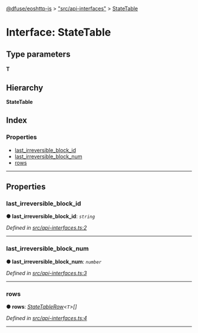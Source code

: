 [@dfuse/eoshttp-js](../README.md) > ["src/api-interfaces"](../modules/_src_api_interfaces_.md) > [StateTable](../interfaces/_src_api_interfaces_.statetable.md)

# Interface: StateTable

## Type parameters
#### T 
## Hierarchy

**StateTable**

## Index

### Properties

* [last_irreversible_block_id](_src_api_interfaces_.statetable.md#last_irreversible_block_id)
* [last_irreversible_block_num](_src_api_interfaces_.statetable.md#last_irreversible_block_num)
* [rows](_src_api_interfaces_.statetable.md#rows)

---

## Properties

<a id="last_irreversible_block_id"></a>

###  last_irreversible_block_id

**● last_irreversible_block_id**: *`string`*

*Defined in [src/api-interfaces.ts:2](https://github.com/EOS-Nation/dfuse-eoshttp-js/blob/a06392d/src/api-interfaces.ts#L2)*

___
<a id="last_irreversible_block_num"></a>

###  last_irreversible_block_num

**● last_irreversible_block_num**: *`number`*

*Defined in [src/api-interfaces.ts:3](https://github.com/EOS-Nation/dfuse-eoshttp-js/blob/a06392d/src/api-interfaces.ts#L3)*

___
<a id="rows"></a>

###  rows

**● rows**: *[StateTableRow](_src_api_interfaces_.statetablerow.md)<`T`>[]*

*Defined in [src/api-interfaces.ts:4](https://github.com/EOS-Nation/dfuse-eoshttp-js/blob/a06392d/src/api-interfaces.ts#L4)*

___

